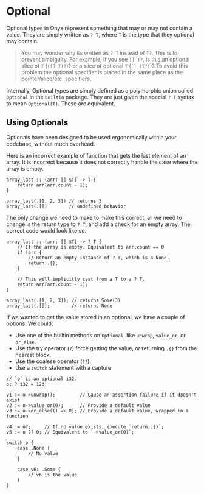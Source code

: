 # Optional
Optional types in Onyx represent something that may or may not contain a value.
They are simply written as `? T`, where `T` is the type that they optional may contain.
> You may wonder why its written as `? T` instead of `T?`. This is to prevent ambiguity. For example,
> if you see `[] T?`, is this an optional slice of `T` (`([] T)?`)? or a slice of optional `T` (`[] (T?)`)? To avoid this problem
> the optional specifier is placed in the same place as the pointer/slice/etc. specifiers.

Internally, Optional types are simply defined as a polymorphic union called `Optional` in the `builtin` package.
They are just given the special `? T` syntax to mean `Optional(T)`. These are equivalent.

## Using Optionals

Optionals have been designed to be used ergonomically within your codebase, without much overhead.

Here is an incorrect example of function that gets the last element of an array.
It is incorrect because it does not correctly handle the case where the array is empty.

```onyx
array_last :: (arr: [] $T) -> T {
    return arr[arr.count - 1];
}

array_last(.[1, 2, 3]) // returns 3
array_last(.[])        // undefined behavior
```

The only change we need to make to make this correct, all we need to change is the return type to `? T`, and add a check for an empty array.
The correct code would look like so.

```onyx
array_last :: (arr: [] $T) -> ? T {
    // If the array is empty. Equivalent to arr.count == 0
    if !arr {
        // Return an empty instance of ? T, which is a None.
        return .{};
    }

    // This will implicitly cast from a T to a ? T.
    return arr[arr.count - 1];
}

array_last(.[1, 2, 3]); // returns Some(3)
array_last(.[]);        // returns None
```

If we wanted to get the value stored in an optional, we have a couple of options. We could,
- Use one of the builtin methods on `Optional`, like `unwrap`, `value_or`, or `or_else`.
- Use the try operator (`?`) force getting the value, or returning `.{}` from the nearest block.
- Use the coalese operator (`??`).
- Use a `switch` statement with a capture

```onyx
// `o` is an optional i32.
o: ? i32 = 123;

v1 := o->unwrap();         // Cause an assertion failure if it doesn't exist
v2 := o->value_or(0);      // Provide a default value
v3 := o->or_else(() => 0); // Provide a default value, wrapped in a function

v4 := o?;     // If no value exists, execute `return .{}`;
v5 := o ?? 0; // Equivalent to `->value_or(0)`;

switch o {
    case .None {
        // No value
    }

    case v6: .Some {
        // v6 is the value
    }
}
```